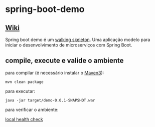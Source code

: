 # spring-boot-demo

## [Wiki](https://github.com/wanderleisouza/spring-boot-demo/wiki)

Spring boot demo é um [walking skeleton](http://c2.com/cgi/wiki?WalkingSkeleton). Uma aplicação modelo para iniciar o desenvolvimento de microserviços com Spring Boot.


## compile, execute e valide o ambiente 

para compilar (é necessário instalar o [Maven3](https://maven.apache.org/download.cgi)):

```mvn clean package``` 

para executar:

```java -jar target/demo-0.0.1-SNAPSHOT.war```

para verificar o ambiente:

[local health check](http://localhost:8080/health)

